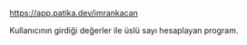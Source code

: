 
https://app.patika.dev/imrankacan

Kullanıcının girdiği değerler ile üslü sayı hesaplayan program.
